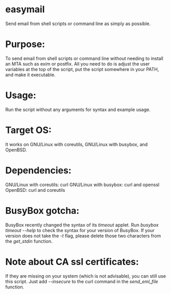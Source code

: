 # easymail
Send email from shell scripts or command line as simply as possible.

# Purpose:
To send email from shell scripts or command line without needing to install an MTA such as exim or postfix. All you need to do is adjust the user variables at the top of the script, put the script somewhere in your PATH, and make it executable.

# Usage: 
Run the script without any arguments for syntax and example usage.

# Target OS:
It works on GNU/Linux with coreutils, GNU/Linux with busybox, and OpenBSD. 

# Dependencies:
GNU/Linux with coreutils: curl
GNU/Linux with busybox: curl and openssl
OpenBSD: curl and coreutils

# BusyBox gotcha:
BusyBox recently changed the syntax of its *timeout* applet. Run *busybox timeout --help* to check the syntax for your version of BusyBox. If your version does not take the *-t* flag, please delete those two characters from the *get_stdin* function.

# Note about CA ssl certificates:
If they are missing on your system (which is not advisable), you can still use this script. Just add *--insecure* to the curl command in the *send_eml_file* function.
